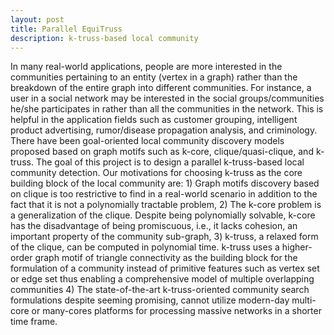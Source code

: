 ```yaml
---
layout: post
title: Parallel EquiTruss
description: k-truss-based local community
---
```


In many real-world applications, people are more interested in the communities pertaining to an entity (vertex in a graph) rather than the breakdown of the entire graph into different communities. For instance, a user in a social network may be interested in the social groups/communities he/she participates in rather than all the communities in the network. This is helpful in the application fields such as customer grouping, intelligent product advertising, rumor/disease propagation analysis, and criminology. There have been goal-oriented local community discovery models proposed based on graph motifs such as k-core, clique/quasi-clique, and k-truss. The goal of this project is to design a parallel k-truss-based local community detection. Our motivations for choosing k-truss as the core building block of the local community are: 1) Graph motifs discovery based on clique is too restrictive to find in a real-world scenario in addition to the fact that it is not a polynomially tractable problem, 2) The k-core problem is a generalization of the clique. Despite being polynomially solvable, k-core has the disadvantage of being promiscuous, i.e., it lacks cohesion, an important property of the community sub-graph, 3) k-truss, a relaxed form of the clique, can be computed in polynomial time. k-truss uses a higher-order graph motif of triangle connectivity as the building block for the formulation of a community instead of primitive features such as vertex set or edge set thus enabling a comprehensive model of multiple overlapping communities 4) The state-of-the-art k-truss-oriented community search formulations despite seeming promising, cannot utilize modern-day multi-core or many-cores platforms for processing massive networks in a shorter time frame.
